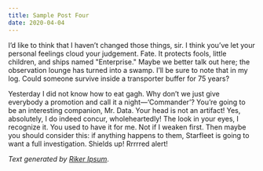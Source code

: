 ```yaml
---
title: Sample Post Four
date: 2020-04-04
---
```


I’d like to think that I haven’t changed those things, sir. I think you’ve let your personal feelings cloud your judgement. Fate. It protects fools, little children, and ships named "Enterprise." Maybe we better talk out here; the observation lounge has turned into a swamp. I’ll be sure to note that in my log. Could someone survive inside a transporter buffer for 75 years?

Yesterday I did not know how to eat gagh. Why don’t we just give everybody a promotion and call it a night—‘Commander’? You’re going to be an interesting companion, Mr. Data. Your head is not an artifact! Yes, absolutely, I do indeed concur, wholeheartedly! The look in your eyes, I recognize it. You used to have it for me. Not if I weaken first. Then maybe you should consider this: if anything happens to them, Starfleet is going to want a full investigation. Shields up! Rrrrred alert!

_Text generated by [Riker Ipsum](http://www.rikeripsum.com/)_.
